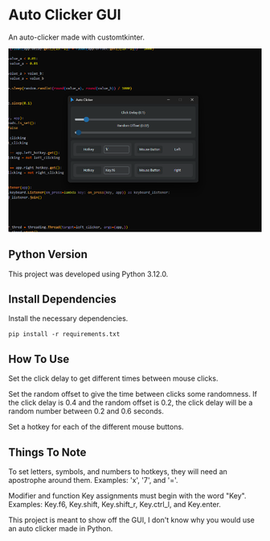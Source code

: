 # Auto Clicker GUI

An auto-clicker made with customtkinter.

![auto_clicker_gui.png](README.assets/auto_clicker_gui.png)

## Python Version

This project was developed using Python 3.12.0.

## Install Dependencies

Install the necessary dependencies.

```text
pip install -r requirements.txt
```

## How To Use

Set the click delay to get different times between mouse clicks.

Set the random offset to give the time between clicks some randomness. If the click delay is 0.4 and the random offset is 0.2, the click delay will be a random number between 0.2 and 0.6 seconds.

Set a hotkey for each of the different mouse buttons.

## Things To Note

To set letters, symbols, and numbers to hotkeys, they will need an apostrophe around them. Examples: 'x', '7', and '='.

Modifier and function Key assignments must begin with the word "Key". Examples: Key.f6, Key.shift, Key.shift_r, Key.ctrl_l, and Key.enter.

This project is meant to show off the GUI, I don't know why you would use an auto clicker made in Python.

